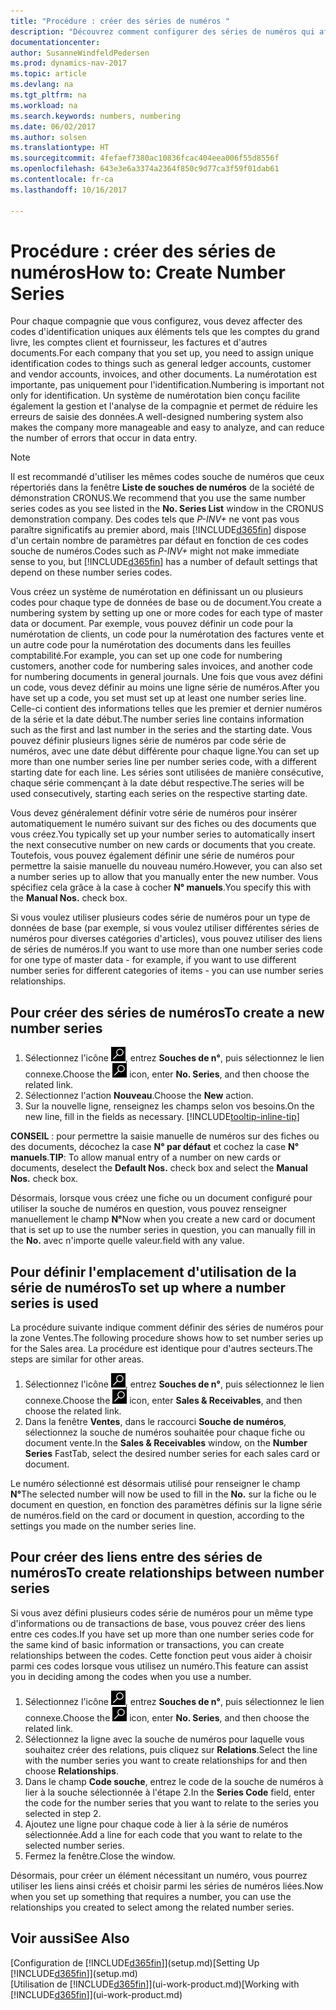 ```yaml
---
title: "Procédure : créer des séries de numéros "
description: "Découvrez comment configurer des séries de numéros qui affectent les codes d'identification uniques aux comptes et aux documents dans Dynamics NAV."
documentationcenter: 
author: SusanneWindfeldPedersen
ms.prod: dynamics-nav-2017
ms.topic: article
ms.devlang: na
ms.tgt_pltfrm: na
ms.workload: na
ms.search.keywords: numbers, numbering
ms.date: 06/02/2017
ms.author: solsen
ms.translationtype: HT
ms.sourcegitcommit: 4fefaef7380ac10836fcac404eea006f55d8556f
ms.openlocfilehash: 643e3e6a3374a2364f850c9d77ca3f59f01dab61
ms.contentlocale: fr-ca
ms.lasthandoff: 10/16/2017

---
```

# <a name="how-to-create-number-series"></a><span data-ttu-id="29dd9-103">Procédure : créer des séries de numéros</span><span class="sxs-lookup"><span data-stu-id="29dd9-103">How to: Create Number Series</span></span>
<span data-ttu-id="29dd9-104">Pour chaque compagnie que vous configurez, vous devez affecter des codes d'identification uniques aux éléments tels que les comptes du grand livre, les comptes client et fournisseur, les factures et d'autres documents.</span><span class="sxs-lookup"><span data-stu-id="29dd9-104">For each company that you set up, you need to assign unique identification codes to things such as general ledger accounts, customer and vendor accounts, invoices, and other documents.</span></span> <span data-ttu-id="29dd9-105">La numérotation est importante, pas uniquement pour l'identification.</span><span class="sxs-lookup"><span data-stu-id="29dd9-105">Numbering is important not only for identification.</span></span> <span data-ttu-id="29dd9-106">Un système de numérotation bien conçu facilite également la gestion et l'analyse de la compagnie et permet de réduire les erreurs de saisie des données.</span><span class="sxs-lookup"><span data-stu-id="29dd9-106">A well-designed numbering system also makes the company more manageable and easy to analyze, and can reduce the number of errors that occur in data entry.</span></span>

> [!NOTE]  
>   <span data-ttu-id="29dd9-107">Il est recommandé d'utiliser les mêmes codes souche de numéros que ceux répertoriés dans la fenêtre **Liste de souches de numéros** de la société de démonstration CRONUS.</span><span class="sxs-lookup"><span data-stu-id="29dd9-107">We recommend that you use the same number series codes as you see listed in the **No. Series List** window in the CRONUS demonstration company.</span></span> <span data-ttu-id="29dd9-108">Des codes tels que *P-INV+* ne vont pas vous paraître significatifs au premier abord, mais [!INCLUDE[d365fin](includes/d365fin_md.md)] dispose d'un certain nombre de paramètres par défaut en fonction de ces codes souche de numéros.</span><span class="sxs-lookup"><span data-stu-id="29dd9-108">Codes such as *P-INV+* might not make immediate sense to you, but [!INCLUDE[d365fin](includes/d365fin_md.md)] has a number of default settings that depend on these number series codes.</span></span>

<span data-ttu-id="29dd9-109">Vous créez un système de numérotation en définissant un ou plusieurs codes pour chaque type de données de base ou de document.</span><span class="sxs-lookup"><span data-stu-id="29dd9-109">You create a numbering system by setting up one or more codes for each type of master data or document.</span></span> <span data-ttu-id="29dd9-110">Par exemple, vous pouvez définir un code pour la numérotation de clients, un code pour la numérotation des factures vente et un autre code pour la numérotation des documents dans les feuilles comptabilité.</span><span class="sxs-lookup"><span data-stu-id="29dd9-110">For example, you can set up one code for numbering customers, another code for numbering sales invoices, and another code for numbering documents in general journals.</span></span> <span data-ttu-id="29dd9-111">Une fois que vous avez défini un code, vous devez définir au moins une ligne série de numéros.</span><span class="sxs-lookup"><span data-stu-id="29dd9-111">After you have set up a code, you set must set up at least one number series line.</span></span> <span data-ttu-id="29dd9-112">Celle-ci contient des informations telles que les premier et dernier numéros de la série et la date début.</span><span class="sxs-lookup"><span data-stu-id="29dd9-112">The number series line contains information such as the first and last number in the series and the starting date.</span></span> <span data-ttu-id="29dd9-113">Vous pouvez définir plusieurs lignes série de numéros par code série de numéros, avec une date début différente pour chaque ligne.</span><span class="sxs-lookup"><span data-stu-id="29dd9-113">You can set up more than one number series line per number series code, with a different starting date for each line.</span></span> <span data-ttu-id="29dd9-114">Les séries sont utilisées de manière consécutive, chaque série commençant à la date début respective.</span><span class="sxs-lookup"><span data-stu-id="29dd9-114">The series will be used consecutively, starting each series on the respective starting date.</span></span>

<span data-ttu-id="29dd9-115">Vous devez généralement définir votre série de numéros pour insérer automatiquement le numéro suivant sur des fiches ou des documents que vous créez.</span><span class="sxs-lookup"><span data-stu-id="29dd9-115">You typically set up your number series to automatically insert the next consecutive number on new cards or documents that you create.</span></span> <span data-ttu-id="29dd9-116">Toutefois, vous pouvez également définir une série de numéros pour permettre la saisie manuelle du nouveau numéro.</span><span class="sxs-lookup"><span data-stu-id="29dd9-116">However, you can also set a number series up to allow that you manually enter the new number.</span></span> <span data-ttu-id="29dd9-117">Vous spécifiez cela grâce à la case à cocher **N° manuels**.</span><span class="sxs-lookup"><span data-stu-id="29dd9-117">You specify this with the **Manual Nos.** check box.</span></span>

<span data-ttu-id="29dd9-118">Si vous voulez utiliser plusieurs codes série de numéros pour un type de données de base (par exemple, si vous voulez utiliser différentes séries de numéros pour diverses catégories d'articles), vous pouvez utiliser des liens de séries de numéros.</span><span class="sxs-lookup"><span data-stu-id="29dd9-118">If you want to use more than one number series code for one type of master data - for example, if you want to use different number series for different categories of items - you can use number series relationships.</span></span>

## <a name="to-create-a-new-number-series"></a><span data-ttu-id="29dd9-119">Pour créer des séries de numéros</span><span class="sxs-lookup"><span data-stu-id="29dd9-119">To create a new number series</span></span>
1. <span data-ttu-id="29dd9-120">Sélectionnez l'icône ![Page ou état pour la recherche](media/ui-search/search_small.png "icône"), entrez **Souches de n°**, puis sélectionnez le lien connexe.</span><span class="sxs-lookup"><span data-stu-id="29dd9-120">Choose the ![Search for Page or Report](media/ui-search/search_small.png "Search for Page or Report icon") icon, enter **No. Series**, and then choose the related link.</span></span>
2. <span data-ttu-id="29dd9-121">Sélectionnez l'action **Nouveau**.</span><span class="sxs-lookup"><span data-stu-id="29dd9-121">Choose the **New** action.</span></span>
3. <span data-ttu-id="29dd9-122">Sur la nouvelle ligne, renseignez les champs selon vos besoins.</span><span class="sxs-lookup"><span data-stu-id="29dd9-122">On the new line, fill in the fields as necessary.</span></span> [!INCLUDE[tooltip-inline-tip](includes/tooltip-inline-tip_md.md)]

<span data-ttu-id="29dd9-123">**CONSEIL** : pour permettre la saisie manuelle de numéros sur des fiches ou des documents, décochez la case **N° par défaut** et cochez la case **N° manuels**.</span><span class="sxs-lookup"><span data-stu-id="29dd9-123">**TIP**: To allow manual entry of a number on new cards or documents, deselect the **Default Nos.** check box and select the **Manual Nos.** check box.</span></span>

<span data-ttu-id="29dd9-124">Désormais, lorsque vous créez une fiche ou un document configuré pour utiliser la souche de numéros en question, vous pouvez renseigner manuellement le champ **N°**</span><span class="sxs-lookup"><span data-stu-id="29dd9-124">Now when you create a new card or document that is set up to use the number series in question, you can manually fill in the **No.**</span></span> <span data-ttu-id="29dd9-125">avec n'importe quelle valeur.</span><span class="sxs-lookup"><span data-stu-id="29dd9-125">field with any value.</span></span>  

## <a name="to-set-up-where-a-number-series-is-used"></a><span data-ttu-id="29dd9-126">Pour définir l'emplacement d'utilisation de la série de numéros</span><span class="sxs-lookup"><span data-stu-id="29dd9-126">To set up where a number series is used</span></span>
<span data-ttu-id="29dd9-127">La procédure suivante indique comment définir des séries de numéros pour la zone Ventes.</span><span class="sxs-lookup"><span data-stu-id="29dd9-127">The following procedure shows how to set number series up for the Sales area.</span></span> <span data-ttu-id="29dd9-128">La procédure est identique pour d'autres secteurs.</span><span class="sxs-lookup"><span data-stu-id="29dd9-128">The steps are similar for other areas.</span></span>
1. <span data-ttu-id="29dd9-129">Sélectionnez l'icône ![Page ou état pour la recherche](media/ui-search/search_small.png "icône"), entrez **Souches de n°**, puis sélectionnez le lien connexe.</span><span class="sxs-lookup"><span data-stu-id="29dd9-129">Choose the ![Search for Page or Report](media/ui-search/search_small.png "Search for Page or Report icon") icon, enter **Sales & Receivables**, and then choose the related link.</span></span>
2. <span data-ttu-id="29dd9-130">Dans la fenêtre **Ventes**, dans le raccourci **Souche de numéros**, sélectionnez la souche de numéros souhaitée pour chaque fiche ou document vente.</span><span class="sxs-lookup"><span data-stu-id="29dd9-130">In the **Sales & Receivables** window, on the **Number Series** FastTab, select the desired number series for each sales card or document.</span></span>

<span data-ttu-id="29dd9-131">Le numéro sélectionné est désormais utilisé pour renseigner le champ **N°**</span><span class="sxs-lookup"><span data-stu-id="29dd9-131">The selected number will now be used to fill in the **No.**</span></span> <span data-ttu-id="29dd9-132">sur la fiche ou le document en question, en fonction des paramètres définis sur la ligne série de numéros.</span><span class="sxs-lookup"><span data-stu-id="29dd9-132">field on the card or document in question, according to the settings you made on the number series line.</span></span>

## <a name="to-create-relationships-between-number-series"></a><span data-ttu-id="29dd9-133">Pour créer des liens entre des séries de numéros</span><span class="sxs-lookup"><span data-stu-id="29dd9-133">To create relationships between number series</span></span>
<span data-ttu-id="29dd9-134">Si vous avez défini plusieurs codes série de numéros pour un même type d'informations ou de transactions de base, vous pouvez créer des liens entre ces codes.</span><span class="sxs-lookup"><span data-stu-id="29dd9-134">If you have set up more than one number series code for the same kind of basic information or transactions, you can create relationships between the codes.</span></span> <span data-ttu-id="29dd9-135">Cette fonction peut vous aider à choisir parmi ces codes lorsque vous utilisez un numéro.</span><span class="sxs-lookup"><span data-stu-id="29dd9-135">This feature can assist you in deciding among the codes when you use a number.</span></span>

1. <span data-ttu-id="29dd9-136">Sélectionnez l'icône ![Page ou état pour la recherche](media/ui-search/search_small.png "icône"), entrez **Souches de n°**, puis sélectionnez le lien connexe.</span><span class="sxs-lookup"><span data-stu-id="29dd9-136">Choose the ![Search for Page or Report](media/ui-search/search_small.png "Search for Page or Report icon") icon, enter **No. Series**, and then choose the related link.</span></span>
2. <span data-ttu-id="29dd9-137">Sélectionnez la ligne avec la souche de numéros pour laquelle vous souhaitez créer des relations, puis cliquez sur **Relations**.</span><span class="sxs-lookup"><span data-stu-id="29dd9-137">Select the line with the number series you want to create relationships for and then choose **Relationships**.</span></span>
3. <span data-ttu-id="29dd9-138">Dans le champ **Code souche**, entrez le code de la souche de numéros à lier à la souche sélectionnée à l'étape 2.</span><span class="sxs-lookup"><span data-stu-id="29dd9-138">In the **Series Code** field, enter the code for the number series that you want to relate to the series you selected in step 2.</span></span>
4. <span data-ttu-id="29dd9-139">Ajoutez une ligne pour chaque code à lier à la série de numéros sélectionnée.</span><span class="sxs-lookup"><span data-stu-id="29dd9-139">Add a line for each code that you want to relate to the selected number series.</span></span>
5. <span data-ttu-id="29dd9-140">Fermez la fenêtre.</span><span class="sxs-lookup"><span data-stu-id="29dd9-140">Close the window.</span></span>

<span data-ttu-id="29dd9-141">Désormais, pour créer un élément nécessitant un numéro, vous pourrez utiliser les liens ainsi créés et choisir parmi les séries de numéros liées.</span><span class="sxs-lookup"><span data-stu-id="29dd9-141">Now when you set up something that requires a number, you can use the relationships you created to select among the related number series.</span></span>

## <a name="see-also"></a><span data-ttu-id="29dd9-142">Voir aussi</span><span class="sxs-lookup"><span data-stu-id="29dd9-142">See Also</span></span>
<span data-ttu-id="29dd9-143">[Configuration de [!INCLUDE[d365fin](includes/d365fin_md.md)]](setup.md)</span><span class="sxs-lookup"><span data-stu-id="29dd9-143">[Setting Up [!INCLUDE[d365fin](includes/d365fin_md.md)]](setup.md)</span></span>  
<span data-ttu-id="29dd9-144">[Utilisation de [!INCLUDE[d365fin](includes/d365fin_md.md)]](ui-work-product.md)</span><span class="sxs-lookup"><span data-stu-id="29dd9-144">[Working with [!INCLUDE[d365fin](includes/d365fin_md.md)]](ui-work-product.md)</span></span>  

